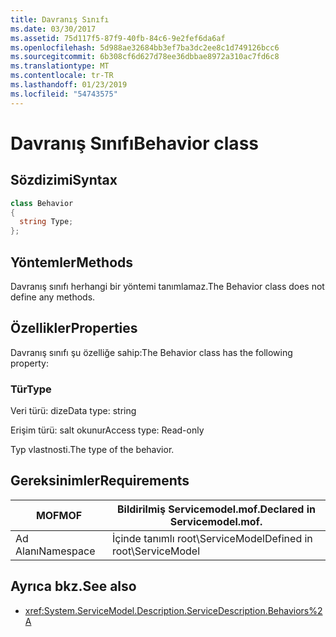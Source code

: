 ```yaml
---
title: Davranış Sınıfı
ms.date: 03/30/2017
ms.assetid: 75d117f5-87f9-40fb-84c6-9e2fef6da6af
ms.openlocfilehash: 5d988ae32684bb3ef7ba3dc2ee8c1d749126bcc6
ms.sourcegitcommit: 6b308cf6d627d78ee36dbbae8972a310ac7fd6c8
ms.translationtype: MT
ms.contentlocale: tr-TR
ms.lasthandoff: 01/23/2019
ms.locfileid: "54743575"
---
```

# <a name="behavior-class"></a><span data-ttu-id="cd9d1-102">Davranış Sınıfı</span><span class="sxs-lookup"><span data-stu-id="cd9d1-102">Behavior class</span></span>
## <a name="syntax"></a><span data-ttu-id="cd9d1-103">Sözdizimi</span><span class="sxs-lookup"><span data-stu-id="cd9d1-103">Syntax</span></span>  
  
```csharp
class Behavior  
{  
  string Type;  
};  
```  
  
## <a name="methods"></a><span data-ttu-id="cd9d1-104">Yöntemler</span><span class="sxs-lookup"><span data-stu-id="cd9d1-104">Methods</span></span>  
 <span data-ttu-id="cd9d1-105">Davranış sınıfı herhangi bir yöntemi tanımlamaz.</span><span class="sxs-lookup"><span data-stu-id="cd9d1-105">The Behavior class does not define any methods.</span></span>  
  
## <a name="properties"></a><span data-ttu-id="cd9d1-106">Özellikler</span><span class="sxs-lookup"><span data-stu-id="cd9d1-106">Properties</span></span>  
 <span data-ttu-id="cd9d1-107">Davranış sınıfı şu özelliğe sahip:</span><span class="sxs-lookup"><span data-stu-id="cd9d1-107">The Behavior class has the following property:</span></span>  
  
### <a name="type"></a><span data-ttu-id="cd9d1-108">Tür</span><span class="sxs-lookup"><span data-stu-id="cd9d1-108">Type</span></span>  
 <span data-ttu-id="cd9d1-109">Veri türü: dize</span><span class="sxs-lookup"><span data-stu-id="cd9d1-109">Data type: string</span></span>  
  
 <span data-ttu-id="cd9d1-110">Erişim türü: salt okunur</span><span class="sxs-lookup"><span data-stu-id="cd9d1-110">Access type: Read-only</span></span>  
  
 <span data-ttu-id="cd9d1-111">Typ vlastnosti.</span><span class="sxs-lookup"><span data-stu-id="cd9d1-111">The type of the behavior.</span></span>  
  
## <a name="requirements"></a><span data-ttu-id="cd9d1-112">Gereksinimler</span><span class="sxs-lookup"><span data-stu-id="cd9d1-112">Requirements</span></span>  
  
|<span data-ttu-id="cd9d1-113">MOF</span><span class="sxs-lookup"><span data-stu-id="cd9d1-113">MOF</span></span>|<span data-ttu-id="cd9d1-114">Bildirilmiş Servicemodel.mof.</span><span class="sxs-lookup"><span data-stu-id="cd9d1-114">Declared in Servicemodel.mof.</span></span>|  
|---------|-----------------------------------|  
|<span data-ttu-id="cd9d1-115">Ad Alanı</span><span class="sxs-lookup"><span data-stu-id="cd9d1-115">Namespace</span></span>|<span data-ttu-id="cd9d1-116">İçinde tanımlı root\ServiceModel</span><span class="sxs-lookup"><span data-stu-id="cd9d1-116">Defined in root\ServiceModel</span></span>|  
  
## <a name="see-also"></a><span data-ttu-id="cd9d1-117">Ayrıca bkz.</span><span class="sxs-lookup"><span data-stu-id="cd9d1-117">See also</span></span>
- <xref:System.ServiceModel.Description.ServiceDescription.Behaviors%2A>
